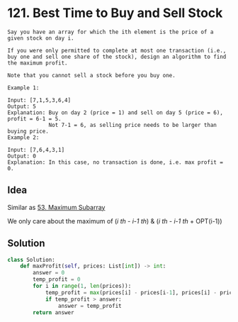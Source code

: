 # 121. Best Time to Buy and Sell Stock

```
Say you have an array for which the ith element is the price of a given stock on day i.

If you were only permitted to complete at most one transaction (i.e., buy one and sell one share of the stock), design an algorithm to find the maximum profit.

Note that you cannot sell a stock before you buy one.

Example 1:

Input: [7,1,5,3,6,4]
Output: 5
Explanation: Buy on day 2 (price = 1) and sell on day 5 (price = 6), profit = 6-1 = 5.
             Not 7-1 = 6, as selling price needs to be larger than buying price.
Example 2:

Input: [7,6,4,3,1]
Output: 0
Explanation: In this case, no transaction is done, i.e. max profit = 0.
```

## Idea

Similar as [53. Maximum Subarray](53.%20Maximum%20Subarray.md)

We only care about the maximum of (*i th* - *i-1 th*) & (*i th* - *i-1 th* + OPT(i-1))

## Solution

```python
class Solution:
    def maxProfit(self, prices: List[int]) -> int:
        answer = 0
        temp_profit = 0
        for i in range(1, len(prices)):
            temp_profit = max(prices[i] - prices[i-1], prices[i] - prices[i-1] + temp_profit)
            if temp_profit > answer:
                answer = temp_profit
        return answer
```


